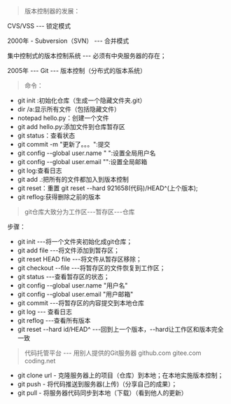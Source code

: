>版本控制器的发展：

CVS/VSS --- 锁定模式

2000年 - Subversion（SVN） --- 合并模式

集中控制式的版本控制系统 --- 必须有中央服务器的存在；

2005年 --- Git --- 版本控制（分布式的版本系统）

>命令：
- git init :初始化仓库（生成一个隐藏文件夹.git）
- dir /a:显示所有文件（包括隐藏文件）
- notepad hello.py：创建一个文件
- git add hello.py:添加文件到仓库暂存区
- git status：查看状态
- git commit -m "更新了。。。":提交
- git config --global user.name " ":设置全局用户名
- git config --global user.email "":设置全局邮箱
- git log:查看日志
- git add .:把所有的文件都加入到版本控制
- git reset：重置 git reset --hard 921658(代码)/HEAD^(上个版本);
- git reflog:获得删除之前的版本
>git仓库大致分为工作区---暂存区---仓库

步骤：
- git init ---将一个文件夹初始化成git仓库；
- git add file ---将文件添加到暂存区；
- git reset HEAD file ---将文件从暂存区移除；
- git checkout --file ---将暂存区的文件恢复到工作区；
- git status ---查看暂存区的状态；
- git config --global user.name "用户名"
- git config --global user.email "用户邮箱"
- git commit ---将暂存区的内容提交到本地仓库
- git log --- 查看日志
- git reflog ---查看所有版本
- git reset --hard id/HEAD^ ---回到上一个版本，--hard让工作区和版本完全一致
>代码托管平台 --- 用别人提供的Git服务器
github.com
gitee.com
coding.net
- git clone url - 克隆服务器上的项目（仓库）到本地；在本地实施版本控制；
- git push - 将代码推送到服务器(上传)（分享自己的成果）；
- git pull - 将服务器代码同步到本地（下载）（看到他人的更新）